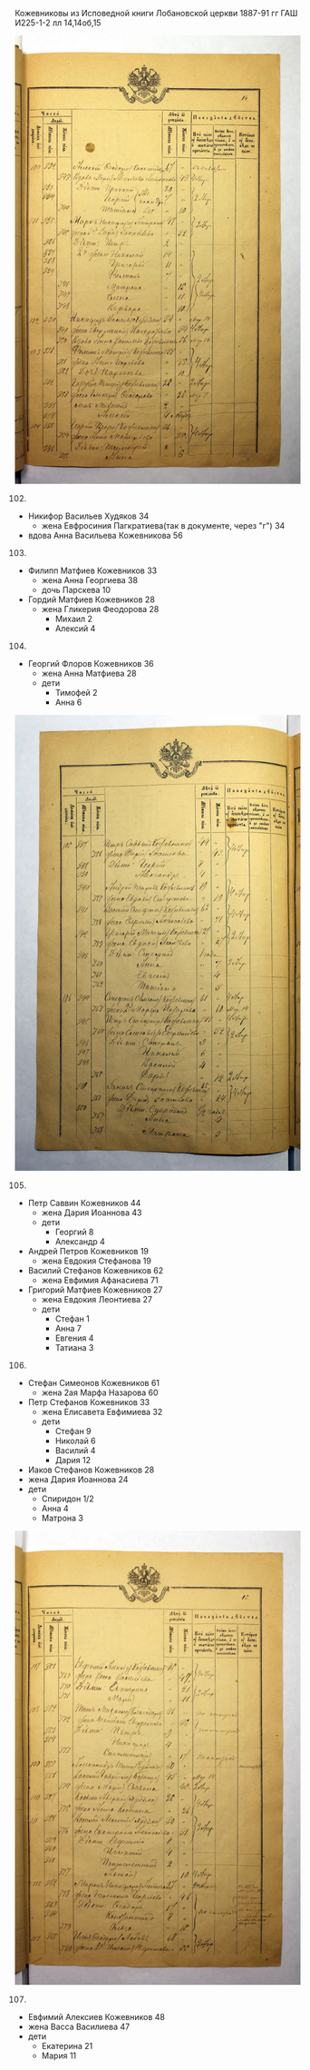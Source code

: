 Кожевниковы из Исповедной книги Лобановской церкви 1887-91 гг ГАШ И225-1-2 лл 14,14об,15

![14.](ГАШ_И-225_1_2_00014.jpg?raw=true)

102.
  * Никифор Васильев Худяков 34
    * жена Евфросиния Пагкратиева(так в документе, через "г") 34
  * вдова Анна Васильева Кожевникова 56
103.
  * Филипп Матфиев Кожевников 33
    * жена Анна Георгиева 38
    * дочь Парскева 10
  * Гордий Матфиев Кожевников 28
    * жена Гликерия Феодорова 28
      * Михаил 2
      * Алексий 4
104.
  * Георгий Флоров Кожевников 36
    * жена Анна Матфиева 28
    * дети
      * Тимофей 2
      * Анна 6

![14об.](ГАШ_И-225_1_2_00014_об..jpg?raw=true)

105.
  * Петр Саввин Кожевников 44
    * жена Дария Иоаннова 43
    * дети
      * Георгий 8
      * Александр 4
  * Андрей Петров Кожевников 19
    * жена Евдокия Стефанова 19
  * Василий Стефанов Кожевников 62
    * жена Евфимия Афанасиева 71
  * Григорий Матфиев Кожевников 27
    * жена Евдокия Леонтиева 27
    * дети
      * Стефан 1
      * Анна 7
      * Евгения 4
      * Татиана 3
106.
  * Стефан Симеонов Кожевников 61
    * жена 2ая Марфа Назарова 60
  * Петр Стефанов Кожевников 33
    * жена Елисавета Евфимиева 32
    * дети
      * Стефан 9
      * Николай 6
      * Василий 4
      * Дария 12
  * Иаков Стефанов Кожевников 28
   * жена Дария Иоаннова 24
   * дети
     * Спиридон 1/2
     * Анна 4
     * Матрона 3

![15.](ГАШ_И-225_1_2_00015.jpg?raw=true)

107.
  * Евфимий Алексиев Кожевников 48
   * жена Васса Василиева 47
   * дети
     * Екатерина 21
     * Мария 11
